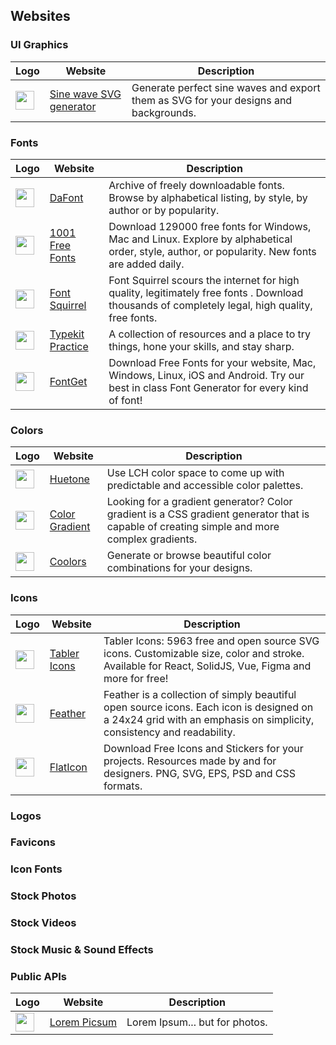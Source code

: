


## Websites

### UI Graphics

| Logo | Website | Description |
| ----- | ----- |  -----    |
| <img src="https://www.sinwaver.com/favicon.svg" width="30" > | [Sine wave SVG generator](https://www.sinwaver.com/) | Generate perfect sine waves and export them as SVG for your designs and backgrounds. |


### Fonts

| Logo | Website | Description |
| ----- | ----- |  -----    |
| <img src="https://www.dafont.com/img/favicon.ico" width="30" > | [DaFont](https://www.dafont.com/) | Archive of freely downloadable fonts. Browse by alphabetical listing, by style, by author or by popularity. |
| <img src="https://www.1001freefonts.com/themes/blue/images/favicon.ico" width="30" > | [1001 Free Fonts](https://www.1001freefonts.com/) | Download 129000 free fonts for Windows, Mac and Linux. Explore by alphabetical order, style, author, or popularity. New fonts are added daily.  |
| <img src="https://www.fontsquirrel.com/favicon-32x32.png?v=2" width="30" > | [Font Squirrel](https://www.1001freefonts.com/) | Font Squirrel scours the internet for high quality, legitimately free fonts . Download thousands of completely legal, high quality, free fonts. |
| <img src="https://practice.typekit.com/static/favicon.b7b78fe93e.ico" width="30" > | [Typekit Practice](https://practice.typekit.com/) | A collection of resources and a place to try things, hone your skills, and stay sharp.  |
| <img src="https://www.fontget.com/img/favicon.ico" width="30" > | [FontGet](https://www.fontget.com/) | Download Free Fonts for your website, Mac, Windows, Linux, iOS and Android. Try our best in class Font Generator for every kind of font!  |


### Colors

| Logo | Website | Description |
| ----- | ----- |  -----    |
| <img src="https://huetone.ardov.me/favicon.ico" width="30"> | [Huetone](https://huetone.ardov.me/) | Use LCH color space to come up with predictable and accessible color palettes. |
| <img src="https://colorgradient.dev/favicon.ico" width="30" > | [Color Gradient](https://colorgradient.dev/) | Looking for a gradient generator? Color gradient is a CSS gradient generator that is capable of creating simple and more complex gradients. |
| <img src="https://coolors.co/assets/img/favicon.png" width="30" > | [Coolors](https://coolors.co/) | Generate or browse beautiful color combinations for your designs. |


### Icons

| Logo | Website | Description |
| ----- | ----- |  -----    |
| <img src="https://tabler.io/favicon.ico" width="30"> | [Tabler Icons](https://tabler.io/icons) | Tabler Icons: 5963 free and open source SVG icons. Customizable size, color and stroke. Available for React, SolidJS, Vue, Figma and more for free! |
| <img src="https://feathericons.com/favicon-32x32.png" width="30" > | [Feather](https://feathericons.com/) | Feather is a collection of simply beautiful open source icons. Each icon is designed on a 24x24 grid with an emphasis on simplicity, consistency and readability. |
| <img src="https://media.flaticon.com/dist/min/img/favicon.ico" width="30" > | [FlatIcon](https://www.flaticon.com/) | Download Free Icons and Stickers for your projects. Resources made by and for designers. PNG, SVG, EPS, PSD and CSS formats. |


### Logos

### Favicons

### Icon Fonts

### Stock Photos

### Stock Videos

### Stock Music & Sound Effects

### Public APIs

| Logo | Website | Description |
| ----- | ----- |  -----    |
| <img src="https://picsum.photos/assets/images/favicon/favicon-32x32.png" width="30" > | [Lorem Picsum](https://picsum.photos/) | Lorem Ipsum... but for photos. |







